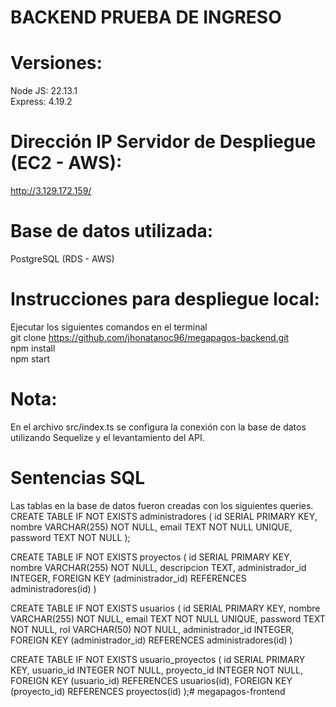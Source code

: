 # BACKEND PRUEBA DE INGRESO

# Versiones:
Node JS: 22.13.1 \
Express: 4.19.2

# Dirección IP Servidor de Despliegue (EC2 - AWS):
http://3.129.172.159/

# Base de datos utilizada:
PostgreSQL (RDS - AWS)

# Instrucciones para despliegue local:
Ejecutar los siguientes comandos en el terminal \
git clone https://github.com/jhonatanoc96/megapagos-backend.git \
npm install \
npm start

# Nota:
En el archivo src/index.ts se configura la conexión con la base de datos
utilizando Sequelize y el levantamiento del API.

# Sentencias SQL
Las tablas en la base de datos fueron creadas con los siguientes queries.
CREATE TABLE IF NOT EXISTS administradores (
      id SERIAL PRIMARY KEY,
      nombre VARCHAR(255) NOT NULL,
      email TEXT NOT NULL UNIQUE,
      password TEXT NOT NULL
    );

CREATE TABLE IF NOT EXISTS proyectos (
      id SERIAL PRIMARY KEY,
      nombre VARCHAR(255) NOT NULL,
      descripcion TEXT,
      administrador_id INTEGER,
      FOREIGN KEY (administrador_id) REFERENCES administradores(id)
    )

CREATE TABLE IF NOT EXISTS usuarios (
      id SERIAL PRIMARY KEY,
      nombre VARCHAR(255) NOT NULL,
      email TEXT NOT NULL UNIQUE,
      password TEXT NOT NULL,
      rol VARCHAR(50) NOT NULL,
      administrador_id INTEGER,
      FOREIGN KEY (administrador_id) REFERENCES administradores(id)
    )


CREATE TABLE IF NOT EXISTS usuario_proyectos (
    id SERIAL PRIMARY KEY,
    usuario_id INTEGER NOT NULL,
    proyecto_id INTEGER NOT NULL,
    FOREIGN KEY (usuario_id) REFERENCES usuarios(id),
    FOREIGN KEY (proyecto_id) REFERENCES proyectos(id)
    );# megapagos-frontend
